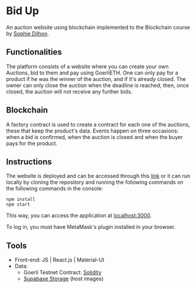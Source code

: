 # Bid Up
An auction website using blockchain implemented to the Blockchain course by [Sophie Dilhon](https://github.com/AHalic).

## Functionalities
The platform consists of a website where you can create your own Auctions, bid to them and pay using GoerliETH.
One can only pay for a product if he was the winner of the auction, and if it's already closed.
The owner can only close the auction when the deadline is reached, then, once closed, the auction will not receive any further bids.

## Blockchain
A factory contract is used to create a contract for each one of the auctions, these that keep the product's data. Events happen on three occasions: when a bid is confirmed, when the auction is closed and when the buyer pays for the product.

## Instructions
The website is deployed and can be accessed through this [link](https://auction-app-psi.vercel.app/) or it can run locally by cloning the repository and running the following commands on the following commands in the console:

```
npm install
npm start
```
This way, you can access the application at [localhost:3000](https://localhost:3000).

To log in, you must have MetaMask's plugin installed in your browser.


## Tools
- Front-end: JS | React.js | Material-UI
- Data:
    - Goerli Testnet Contract: [Solidity](https://docs.soliditylang.org/en/v0.8.17/)
    - [Supabase Storage](https://supabase.com/storage) (host images)
